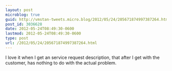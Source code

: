 ```yaml
---
layout: post
microblog: true
guid: http://vmstan-tweets.micro.blog/2012/05/24/205671874997387264.html
post_id: 3036628
date: 2012-05-24T08:49:30-0600
lastmod: 2012-05-24T08:49:30-0600
type: post
url: /2012/05/24/205671874997387264.html
---
```

I love it when I get an service request description, that after I get with the customer, has nothing to do with the actual problem.
